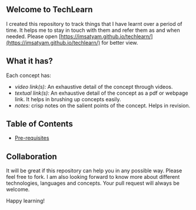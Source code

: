 ## Welcome to TechLearn
I created this repository to track things that I have learnt over a period of time. It helps me to stay in touch with them and refer them as and when needed.
Please open [https://imsatyam.github.io/techlearn/](https://imsatyam.github.io/techlearn/) for better view.

## What it has?
Each concept has:
 * *video link(s):* An exhaustive detail of the concept through videos.
 * *textual link(s):* An exhaustive detail of the concept as a pdf or webpage link. It helps in brushing up concepts easily.
 * *notes:* crisp notes on the salient points of the concept. Helps in revision.

## Table of Contents
* [Pre-requisites](docs/prerequisites/before-we-start.md)

## Collaboration
It will be great if this repository can help you in any possible way. Please feel free to fork. I am also looking forward to know more about different technologies, languages and concepts. Your pull request will always be welcome.

Happy learning!


